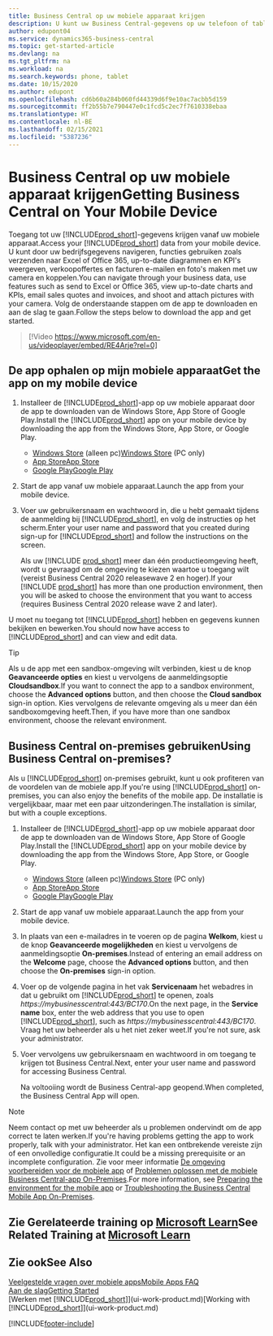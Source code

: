 ```yaml
---
title: Business Central op uw mobiele apparaat krijgen
description: U kunt uw Business Central-gegevens op uw telefoon of tablet bekijken en bewerken.
author: edupont04
ms.service: dynamics365-business-central
ms.topic: get-started-article
ms.devlang: na
ms.tgt_pltfrm: na
ms.workload: na
ms.search.keywords: phone, tablet
ms.date: 10/15/2020
ms.author: edupont
ms.openlocfilehash: cd6b60a284b060fd44339d6f9e10ac7acbb5d159
ms.sourcegitcommit: ff2b55b7e790447e0c1fcd5c2ec7f7610338ebaa
ms.translationtype: HT
ms.contentlocale: nl-BE
ms.lasthandoff: 02/15/2021
ms.locfileid: "5387236"
---
```

# <a name="getting-business-central-on-your-mobile-device"></a><span data-ttu-id="2a18b-103">Business Central op uw mobiele apparaat krijgen</span><span class="sxs-lookup"><span data-stu-id="2a18b-103">Getting Business Central on Your Mobile Device</span></span>

<span data-ttu-id="2a18b-104">Toegang tot uw [!INCLUDE[prod_short](includes/prod_short.md)]-gegevens krijgen vanaf uw mobiele apparaat.</span><span class="sxs-lookup"><span data-stu-id="2a18b-104">Access your [!INCLUDE[prod_short](includes/prod_short.md)] data from your mobile device.</span></span> <span data-ttu-id="2a18b-105">U kunt door uw bedrijfsgegevens navigeren, functies gebruiken zoals verzenden naar Excel of Office 365, up-to-date diagrammen en KPI's weergeven, verkoopoffertes en facturen e-mailen en foto's maken met uw camera en koppelen.</span><span class="sxs-lookup"><span data-stu-id="2a18b-105">You can navigate through your business data, use features such as send to Excel or Office 365, view up-to-date charts and KPIs, email sales quotes and invoices, and shoot and attach pictures with your camera.</span></span> <span data-ttu-id="2a18b-106">Volg de onderstaande stappen om de app te downloaden en aan de slag te gaan.</span><span class="sxs-lookup"><span data-stu-id="2a18b-106">Follow the steps below to download the app and get started.</span></span>

> [!Video https://www.microsoft.com/en-us/videoplayer/embed/RE4Arje?rel=0]

## <a name="get-the-app-on-my-mobile-device"></a><span data-ttu-id="2a18b-107">De app ophalen op mijn mobiele apparaat</span><span class="sxs-lookup"><span data-stu-id="2a18b-107">Get the app on my mobile device</span></span>

1. <span data-ttu-id="2a18b-108">Installeer de [!INCLUDE[prod_short](includes/prod_short.md)]-app op uw mobiele apparaat door de app te downloaden van de Windows Store, App Store of Google Play.</span><span class="sxs-lookup"><span data-stu-id="2a18b-108">Install the [!INCLUDE[prod_short](includes/prod_short.md)] app on your mobile device by downloading the app from the Windows Store, App Store, or Google Play.</span></span>  

   - <span data-ttu-id="2a18b-109">[Windows Store](https://go.microsoft.com/fwlink/?LinkId=734848) (alleen pc)</span><span class="sxs-lookup"><span data-stu-id="2a18b-109">[Windows Store](https://go.microsoft.com/fwlink/?LinkId=734848) (PC only)</span></span>
   - [<span data-ttu-id="2a18b-110">App Store</span><span class="sxs-lookup"><span data-stu-id="2a18b-110">App Store</span></span>](https://go.microsoft.com/fwlink/?LinkId=734847)
   - [<span data-ttu-id="2a18b-111">Google Play</span><span class="sxs-lookup"><span data-stu-id="2a18b-111">Google Play</span></span>](https://go.microsoft.com/fwlink/?LinkId=734849)
2. <span data-ttu-id="2a18b-112">Start de app vanaf uw mobiele apparaat.</span><span class="sxs-lookup"><span data-stu-id="2a18b-112">Launch the app from your mobile device.</span></span>
3. <span data-ttu-id="2a18b-113">Voer uw gebruikersnaam en wachtwoord in, die u hebt gemaakt tijdens de aanmelding bij [!INCLUDE[prod_short](includes/prod_short.md)], en volg de instructies op het scherm.</span><span class="sxs-lookup"><span data-stu-id="2a18b-113">Enter your user name and password that you created during sign-up for [!INCLUDE[prod_short](includes/prod_short.md)] and follow the instructions on the screen.</span></span>

    <span data-ttu-id="2a18b-114">Als uw [!INCLUDE [prod_short](includes/prod_short.md)] meer dan één productieomgeving heeft, wordt u gevraagd om de omgeving te kiezen waartoe u toegang wilt (vereist Business Central 2020 releasewave 2 en hoger).</span><span class="sxs-lookup"><span data-stu-id="2a18b-114">If your [!INCLUDE [prod_short](includes/prod_short.md)] has more than one production environment, then you will be asked to choose the environment that you want to access (requires Business Central 2020 release wave 2 and later).</span></span>

<span data-ttu-id="2a18b-115">U moet nu toegang tot [!INCLUDE[prod_short](includes/prod_short.md)] hebben en gegevens kunnen bekijken en bewerken.</span><span class="sxs-lookup"><span data-stu-id="2a18b-115">You should now have access to [!INCLUDE[prod_short](includes/prod_short.md)] and can view and edit data.</span></span>  

> [!TIP]
> <span data-ttu-id="2a18b-116">Als u de app met een sandbox-omgeving wilt verbinden, kiest u de knop **Geavanceerde opties** en kiest u vervolgens de aanmeldingsoptie **Cloudsandbox**.</span><span class="sxs-lookup"><span data-stu-id="2a18b-116">If you want to connect the app to a sandbox environment, choose the **Advanced options** button, and then choose the **Cloud sandbox** sign-in option.</span></span> <span data-ttu-id="2a18b-117">Kies vervolgens de relevante omgeving als u meer dan één sandboxomgeving heeft.</span><span class="sxs-lookup"><span data-stu-id="2a18b-117">Then, if you have more than one sandbox environment, choose the relevant environment.</span></span>

## <a name="using-business-central-on-premises"></a><span data-ttu-id="2a18b-118">Business Central on-premises gebruiken</span><span class="sxs-lookup"><span data-stu-id="2a18b-118">Using Business Central on-premises?</span></span>

<span data-ttu-id="2a18b-119">Als u [!INCLUDE[prod_short](includes/prod_short.md)] on-premises gebruikt, kunt u ook profiteren van de voordelen van de mobiele app.</span><span class="sxs-lookup"><span data-stu-id="2a18b-119">If you're using [!INCLUDE[prod_short](includes/prod_short.md)] on-premises, you can also enjoy the benefits of the mobile app.</span></span> <span data-ttu-id="2a18b-120">De installatie is vergelijkbaar, maar met een paar uitzonderingen.</span><span class="sxs-lookup"><span data-stu-id="2a18b-120">The installation is similar, but with a couple exceptions.</span></span>

1. <span data-ttu-id="2a18b-121">Installeer de [!INCLUDE[prod_short](includes/prod_short.md)]-app op uw mobiele apparaat door de app te downloaden van de Windows Store, App Store of Google Play.</span><span class="sxs-lookup"><span data-stu-id="2a18b-121">Install the [!INCLUDE[prod_short](includes/prod_short.md)] app on your mobile device by downloading the app from the Windows Store, App Store, or Google Play.</span></span>  

   - <span data-ttu-id="2a18b-122">[Windows Store](https://go.microsoft.com/fwlink/?LinkId=734848) (alleen pc)</span><span class="sxs-lookup"><span data-stu-id="2a18b-122">[Windows Store](https://go.microsoft.com/fwlink/?LinkId=734848) (PC only)</span></span>
   - [<span data-ttu-id="2a18b-123">App Store</span><span class="sxs-lookup"><span data-stu-id="2a18b-123">App Store</span></span>](https://go.microsoft.com/fwlink/?LinkId=734847)
   - [<span data-ttu-id="2a18b-124">Google Play</span><span class="sxs-lookup"><span data-stu-id="2a18b-124">Google Play</span></span>](https://go.microsoft.com/fwlink/?LinkId=734849)
2. <span data-ttu-id="2a18b-125">Start de app vanaf uw mobiele apparaat.</span><span class="sxs-lookup"><span data-stu-id="2a18b-125">Launch the app from your mobile device.</span></span>
3. <span data-ttu-id="2a18b-126">In plaats van een e-mailadres in te voeren op de pagina **Welkom**, kiest u de knop **Geavanceerde mogelijkheden** en kiest u vervolgens de aanmeldingsoptie **On-premises**.</span><span class="sxs-lookup"><span data-stu-id="2a18b-126">Instead of entering an email address on the **Welcome** page, choose the **Advanced options** button, and then choose the **On-premises** sign-in option.</span></span>
4. <span data-ttu-id="2a18b-127">Voer op de volgende pagina in het vak **Servicenaam** het webadres in dat u gebruikt om [!INCLUDE[prod_short](includes/prod_short.md)] te openen, zoals *https://mybusinesscentral:443/BC170*.</span><span class="sxs-lookup"><span data-stu-id="2a18b-127">On the next page, in the **Service name** box, enter the web address that you use to open [!INCLUDE[prod_short](includes/prod_short.md)], such as *https://mybusinesscentral:443/BC170*.</span></span> <span data-ttu-id="2a18b-128">Vraag het uw beheerder als u het niet zeker weet.</span><span class="sxs-lookup"><span data-stu-id="2a18b-128">If you're not sure, ask your administrator.</span></span>
5. <span data-ttu-id="2a18b-129">Voer vervolgens uw gebruikersnaam en wachtwoord in om toegang te krijgen tot Business Central.</span><span class="sxs-lookup"><span data-stu-id="2a18b-129">Next, enter your user name and password for accessing Business Central.</span></span>

   <span data-ttu-id="2a18b-130">Na voltooiing wordt de Business Central-app geopend.</span><span class="sxs-lookup"><span data-stu-id="2a18b-130">When completed, the Business Central App will open.</span></span>

> [!NOTE]
> <span data-ttu-id="2a18b-131">Neem contact op met uw beheerder als u problemen ondervindt om de app correct te laten werken.</span><span class="sxs-lookup"><span data-stu-id="2a18b-131">If you're having problems getting the app to work properly, talk with your administrator.</span></span> <span data-ttu-id="2a18b-132">Het kan een ontbrekende vereiste zijn of een onvolledige configuratie.</span><span class="sxs-lookup"><span data-stu-id="2a18b-132">It could be a missing prerequisite or an incomplete configuration.</span></span> <span data-ttu-id="2a18b-133">Zie voor meer informatie [De omgeving voorbereiden voor de mobiele app](/dynamics365/business-central/dev-itpro/deployment/install-business-central-app#prereqs) of [Problemen oplossen met de mobiele Business Central-app On-Premises](/dynamics365/business-central/dev-itpro/developer/devenv-troubleshooting-the-mobile-app).</span><span class="sxs-lookup"><span data-stu-id="2a18b-133">For more information, see  [Preparing the environment for the mobile app](/dynamics365/business-central/dev-itpro/deployment/install-business-central-app#prereqs) or [Troubleshooting the Business Central Mobile App On-Premises](/dynamics365/business-central/dev-itpro/developer/devenv-troubleshooting-the-mobile-app).</span></span>

## <a name="see-related-training-at-microsoft-learn"></a><span data-ttu-id="2a18b-134">Zie Gerelateerde training op [Microsoft Learn](/learn/modules/alternative-interfaces-dynamics-365-business-central/index)</span><span class="sxs-lookup"><span data-stu-id="2a18b-134">See Related Training at [Microsoft Learn](/learn/modules/alternative-interfaces-dynamics-365-business-central/index)</span></span>

## <a name="see-also"></a><span data-ttu-id="2a18b-135">Zie ook</span><span class="sxs-lookup"><span data-stu-id="2a18b-135">See Also</span></span>

[<span data-ttu-id="2a18b-136">Veelgestelde vragen over mobiele apps</span><span class="sxs-lookup"><span data-stu-id="2a18b-136">Mobile Apps FAQ</span></span>](ui-mobile-faq.md)  
[<span data-ttu-id="2a18b-137">Aan de slag</span><span class="sxs-lookup"><span data-stu-id="2a18b-137">Getting Started</span></span>](product-get-started.md)  
<span data-ttu-id="2a18b-138">[Werken met [!INCLUDE[prod_short](includes/prod_short.md)]](ui-work-product.md)</span><span class="sxs-lookup"><span data-stu-id="2a18b-138">[Working with [!INCLUDE[prod_short](includes/prod_short.md)]](ui-work-product.md)</span></span>  


[!INCLUDE[footer-include](includes/footer-banner.md)]